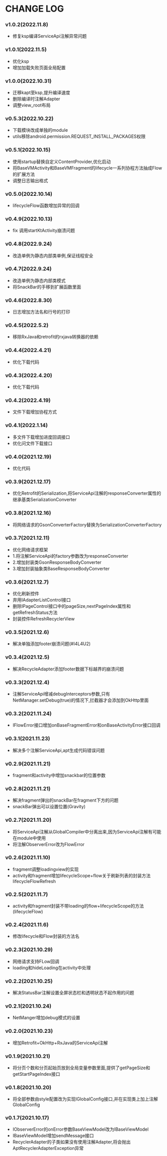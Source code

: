 # CHANGE LOG
### v1.0.2(2022.11.8)

+ 修复ksp编译ServiceApi注解异常问题

### v1.0.1(2022.11.5)

+ 优化ksp
+ 增加加载失败页面全局配置

### v1.0.0(2022.10.31)

+ 迁移kapt至ksp,提升编译速度
+ 删除编译时注解Adapter
+ 调整view_root布局

### v0.5.3(2022.10.22)

+ 下载模块改成单独的module
+ utils移除android.permission.REQUEST_INSTALL_PACKAGES权限

### v0.5.1(2022.10.15)

+ 使用startup替换自定义ContentProvider,优化启动
+ 将BaseVMActivity和BaseVMFragment的lifecycle一系列协程方法抽成Flow的扩展方法
+ 调整日志输出格式

### v0.5.0(2022.10.14)

+ lifecycleFlow函数增加异常的回调

### v0.4.9(2022.10.13)

+ fix 调用startKtActivity崩溃问题

### v0.4.8(2022.9.24)

+ 改造单例为静态内部类单例,保证线程安全

### v0.4.7(2022.9.24)

+ 改造单例为静态内部类模式
+ 将SnackBar的手移到扩展函数里面

### v0.4.6(2022.8.30)

+ 日志增加方法名和行号的打印

### v0.4.5(2022.5.2)

+ 移除RxJava和retrofit的rxjava转换器的依赖

### v0.4.4(2022.4.21)

+ 优化下载代码

### v0.4.3(2022.4.20)

+ 优化下载代码

### v0.4.2(2022.4.19)

+ 文件下载增加协程方式

### v0.4.1(2022.1.14)

+ 多文件下载增加进度回调接口
+ 优化问文件下载接口

### v0.4.0(2021.12.19)

+ 优化代码


### v0.3.9(2021.12.17)

+ 优化Retrofit的Serialization,将ServiceApi注解的responseConverter属性的继承基类SerializationConverter

### v0.3.8(2021.12.16)

+ 将网络请求的GsonConverterFactory替换为SerializationConverterFactory

### v0.3.7(2021.12.11)

+ 优化网络请求框架
+ 1.将注解ServiceApi的factory参数改为responseConverter
+ 2.增加封装类GsonResponseBodyConverter
+ 3.增加封装抽象类BaseResponseBodyConverter

### v0.3.6(2021.12.7)

+ 优化刷新控件
+ 弃用IAdapterListControl接口
+ 删除IPageControl接口中的pageSize,nextPageIndex属性和getRefreshStatus方法
+ 封装控件RefreshRecyclerView

### v0.3.5(2021.12.6)

+ 解决单独添加footer崩溃问题(#I4L4U2)

### v0.3.4(2021.12.5)

+ 解决RecycleAdapter添加footer数据下标越界的崩溃问题

### v0.3.3(2021.12.4)

+ 注解ServiceApi增减debugInterceptors参数,只有NetManager.setDebug(true)的情况下,拦截器才会添加到OkHttp里面

### v0.3.2(2021.11.24)

+ IFlowError接口增加onBaseFragmentError和onBaseActivityError接口回调

### v0.3.1(2021.11.23)

+ 解决多个注解ServiceApi,apt生成代码错误问题

### v0.2.9(2021.11.21)

+ fragment和activity中增加snackbar的位置参数

### v0.2.8(2021.11.21)

+ 解决fragment弹出的snackBar在fragment下方的问题
+ snackBar弹出可以设置位置(Gravity)

### v0.2.7(2021.11.20)

+ 将ServiceApi注解从GlobalCompiler中分离出来,因为ServiceApi注解有可能在module中使用
+ 将注解ObserverError改为FlowError

### v0.2.6(2021.11.10)

+ fragment调整loadingview的实现
+ activity和fragment增加lifecycleScope+flow关于刷新列表的封装方法lifecycleFlowRefresh

### v0.2.5(2021.11.7)

+ activity和fragment封装不带loading的flow+lifecycleScope的方法(lifecycleFlow)

### v0.2.4(2021.11.6)

+ 修改lifecycle和Flow封装的方法名

### v0.2.3(2021.10.29)

+ 网络请求支持FLow回调
+ loading和hideLoading在activity中处理

### v0.2.2(2021.10.25)

+ 解决StatusBar注解设置全屏状态栏和透明状态不起作用的问题

### v0.2.1(2021.10.24)

+ NetManger增加debug模式的设置

### v0.2.0(2021.10.23)

+ 增加Retrofit+OkHttp+RxJava的ServiceApi注解

### v0.1.9(2021.10.21)

+ 将分页个数和分页起始页放到全局变量参数里面,提供了getPageSize和getStartPageIndex接口

### v0.1.8(2021.10.20)

+ 将全部参数由style配置改为实现IGlobalConfig接口,并在实现类上加上注解GlobalConfig

### v0.1.7(2021.10.17)

+ IObserverError的onError参数BaseViewModel改为IBaseViewModel
+ IBaseViewModel增加sendMessage接口
+ RecyclerAdapter的子类如果没有使用注解Adapter,将会抛出AptRecyclerAdapterException异常